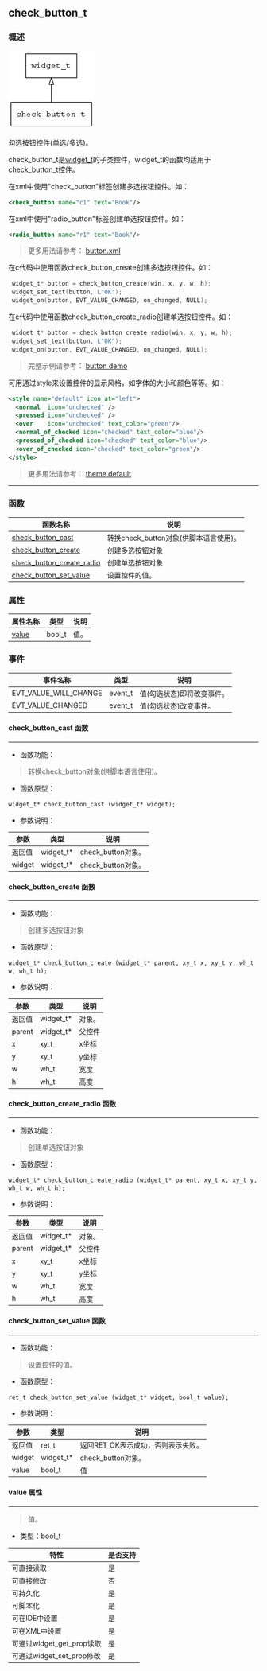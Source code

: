 ## check\_button\_t
### 概述
![image](images/check_button_t_0.png)

 勾选按钮控件(单选/多选)。

 check\_button\_t是[widget\_t](widget_t.md)的子类控件，widget\_t的函数均适用于check\_button\_t控件。

 在xml中使用"check_button"标签创建多选按钮控件。如：

 ```xml
 <check_button name="c1" text="Book"/>
 ```

 在xml中使用"radio_button"标签创建单选按钮控件。如：

 ```xml
 <radio_button name="r1" text="Book"/>
 ```

 > 更多用法请参考：
 [button.xml](https://github.com/zlgopen/awtk/blob/master/demos/assets/raw/ui/basic.xml)

 在c代码中使用函数check\_button\_create创建多选按钮控件。如：

 ```c
  widget_t* button = check_button_create(win, x, y, w, h);
  widget_set_text(button, L"OK");
  widget_on(button, EVT_VALUE_CHANGED, on_changed, NULL);
 ```

 在c代码中使用函数check\_button\_create\_radio创建单选按钮控件。如：

 ```c
  widget_t* button = check_button_create_radio(win, x, y, w, h);
  widget_set_text(button, L"OK");
  widget_on(button, EVT_VALUE_CHANGED, on_changed, NULL);
 ```

 > 完整示例请参考：
 [button demo](https://github.com/zlgopen/awtk-c-demos/blob/master/demos/check_button.c)

 可用通过style来设置控件的显示风格，如字体的大小和颜色等等。如：

 ```xml
 <style name="default" icon_at="left">
   <normal  icon="unchecked" />
   <pressed icon="unchecked" />
   <over    icon="unchecked" text_color="green"/>
   <normal_of_checked icon="checked" text_color="blue"/>
   <pressed_of_checked icon="checked" text_color="blue"/>
   <over_of_checked icon="checked" text_color="green"/>
 </style>
 ```

 > 更多用法请参考：
 [theme
 default](https://github.com/zlgopen/awtk/blob/master/demos/assets/raw/styles/default.xml#L227)


----------------------------------
### 函数
<p id="check_button_t_methods">

| 函数名称 | 说明 | 
| -------- | ------------ | 
| <a href="#check_button_t_check_button_cast">check\_button\_cast</a> | 转换check_button对象(供脚本语言使用)。 |
| <a href="#check_button_t_check_button_create">check\_button\_create</a> | 创建多选按钮对象 |
| <a href="#check_button_t_check_button_create_radio">check\_button\_create\_radio</a> | 创建单选按钮对象 |
| <a href="#check_button_t_check_button_set_value">check\_button\_set\_value</a> | 设置控件的值。 |
### 属性
<p id="check_button_t_properties">

| 属性名称 | 类型 | 说明 | 
| -------- | ----- | ------------ | 
| <a href="#check_button_t_value">value</a> | bool\_t | 值。 |
### 事件
<p id="check_button_t_events">

| 事件名称 | 类型  | 说明 | 
| -------- | ----- | ------- | 
| EVT\_VALUE\_WILL\_CHANGE | event\_t | 值(勾选状态)即将改变事件。 |
| EVT\_VALUE\_CHANGED | event\_t | 值(勾选状态)改变事件。 |
#### check\_button\_cast 函数
-----------------------

* 函数功能：

> <p id="check_button_t_check_button_cast"> 转换check_button对象(供脚本语言使用)。



* 函数原型：

```
widget_t* check_button_cast (widget_t* widget);
```

* 参数说明：

| 参数 | 类型 | 说明 |
| -------- | ----- | --------- |
| 返回值 | widget\_t* | check\_button对象。 |
| widget | widget\_t* | check\_button对象。 |
#### check\_button\_create 函数
-----------------------

* 函数功能：

> <p id="check_button_t_check_button_create"> 创建多选按钮对象



* 函数原型：

```
widget_t* check_button_create (widget_t* parent, xy_t x, xy_t y, wh_t w, wh_t h);
```

* 参数说明：

| 参数 | 类型 | 说明 |
| -------- | ----- | --------- |
| 返回值 | widget\_t* | 对象。 |
| parent | widget\_t* | 父控件 |
| x | xy\_t | x坐标 |
| y | xy\_t | y坐标 |
| w | wh\_t | 宽度 |
| h | wh\_t | 高度 |
#### check\_button\_create\_radio 函数
-----------------------

* 函数功能：

> <p id="check_button_t_check_button_create_radio"> 创建单选按钮对象



* 函数原型：

```
widget_t* check_button_create_radio (widget_t* parent, xy_t x, xy_t y, wh_t w, wh_t h);
```

* 参数说明：

| 参数 | 类型 | 说明 |
| -------- | ----- | --------- |
| 返回值 | widget\_t* | 对象。 |
| parent | widget\_t* | 父控件 |
| x | xy\_t | x坐标 |
| y | xy\_t | y坐标 |
| w | wh\_t | 宽度 |
| h | wh\_t | 高度 |
#### check\_button\_set\_value 函数
-----------------------

* 函数功能：

> <p id="check_button_t_check_button_set_value"> 设置控件的值。



* 函数原型：

```
ret_t check_button_set_value (widget_t* widget, bool_t value);
```

* 参数说明：

| 参数 | 类型 | 说明 |
| -------- | ----- | --------- |
| 返回值 | ret\_t | 返回RET\_OK表示成功，否则表示失败。 |
| widget | widget\_t* | check\_button对象。 |
| value | bool\_t | 值 |
#### value 属性
-----------------------
> <p id="check_button_t_value"> 值。


* 类型：bool\_t

| 特性 | 是否支持 |
| -------- | ----- |
| 可直接读取 | 是 |
| 可直接修改 | 否 |
| 可持久化   | 是 |
| 可脚本化   | 是 |
| 可在IDE中设置 | 是 |
| 可在XML中设置 | 是 |
| 可通过widget\_get\_prop读取 | 是 |
| 可通过widget\_set\_prop修改 | 是 |
